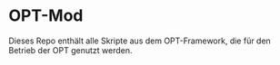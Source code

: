# OPT-Mod
Dieses Repo enthält alle Skripte aus dem OPT-Framework, die für den Betrieb der OPT genutzt werden.
